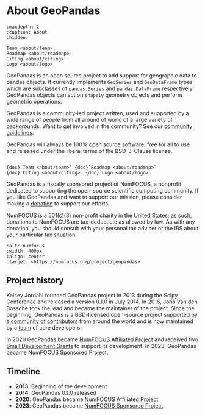 # About GeoPandas

```{toctree}
:maxdepth: 2
:caption: About
:hidden:

Team <about/team>
Roadmap <about/roadmap>
Citing <about/citing>
Logo <about/logo>
```

GeoPandas is an open source project to add support for geographic data to pandas objects. It
currently implements `GeoSeries` and `GeoDataFrame` types which are subclasses of
`pandas.Series` and `pandas.DataFrame` respectively. GeoPandas objects can act on
`shapely` geometry objects and perform geometric operations.

GeoPandas is a community-led project written, used and supported by a wide range of
people from all around of world of a large variety of backgrounds. Want to get involved
in the community? See our [community guidelines](community).

GeoPandas will always be 100% open source software, free for all to use and released
under the liberal terms of the BSD-3-Clause license.

```{container} button

{doc}`Team <about/team>` {doc}`Roadmap <about/roadmap>`
{doc}`Citing <about/citing>` {doc}`Logo <about/logo>`
```

GeoPandas is a fiscally sponsored project of NumFOCUS, a nonprofit dedicated to
supporting the open-source scientific computing community. If you like GeoPandas and
want to support our mission, please consider making a [donation](https://numfocus.org/donate-for-geopandas) to support our
efforts.

NumFOCUS is a 501(c)(3) non-profit charity in the United States; as such, donations to
NumFOCUS are tax-deductible as allowed by law. As with any donation, you should consult
with your personal tax adviser or the IRS about your particular tax situation.

```{image} _static/SponsoredProject.svg
:alt: numfocus
:width: 400px
:align: center
:target: <https://numfocus.org/project/geopandas>
```

## Project history

Kelsey Jordahl founded GeoPandas project in 2013 during the Scipy Conference and
released a version 0.1.0 in July 2014. In 2016, Joris Van den Bossche took the lead and
became the maintainer of the project. Since the beginning, GeoPandas is a BSD-licensed
open-source project supported by a [community of
contributors](https://github.com/geopandas/geopandas/graphs/contributors) from around
the world and is now maintained by a [team](about/team) of core developers.

In 2020 GeoPandas became [NumFOCUS Affiliated
Project](https://numfocus.org/sponsored-projects/affiliated-projects) and received two
[Small Development Grants](https://numfocus.org/programs/sustainability) to support its
development. In 2023, GeoPandas became [NumFOCUS Sponsored
  Project](https://numfocus.org/project/geopandas).

## Timeline

- **2013**: Beginning of the development
- **2014**: GeoPandas 0.1.0 released
- **2020**: GeoPandas became [NumFOCUS Affiliated
  Project](https://numfocus.org/sponsored-projects/affiliated-projects)
- **2023**: GeoPandas became [NumFOCUS Sponsored
  Project](https://numfocus.org/project/geopandas)
